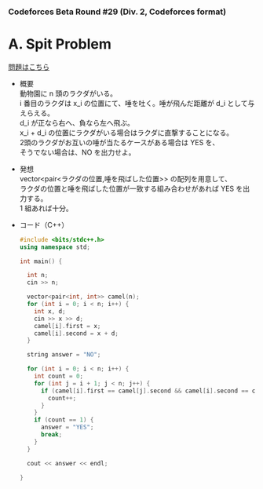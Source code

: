 ### Codeforces Beta Round #29 (Div. 2, Codeforces format)

# A. Spit Problem

  [問題はこちら](https://codeforces.com/problemset/problem/29/A)
  
  
- 概要<br>
  動物園に n 頭のラクダがいる。<br>
  i 番目のラクダは x_i の位置にて、唾を吐く。唾が飛んだ距離が d_i として与えらえる。<br>
  d_i が正なら右へ、負なら左へ飛ぶ。<br>
  x_i + d_i の位置にラクダがいる場合はラクダに直撃することになる。<br>
  2頭のラクダがお互いの唾が当たるケースがある場合は YES を、<br>
  そうでない場合は、NO を出力せよ。<br>
  
  
- 発想<br>
  vector<pair<ラクダの位置,唾を飛ばした位置>> の配列を用意して、<br>
  ラクダの位置と唾を飛ばした位置が一致する組み合わせがあれば YES を出力する。<br>
  1 組あれば十分。
  
  
- コード（C++）

  ```cpp
  #include <bits/stdc++.h>
  using namespace std;

  int main() {

    int n;
    cin >> n;

    vector<pair<int, int>> camel(n);
    for (int i = 0; i < n; i++) {
      int x, d;
      cin >> x >> d;
      camel[i].first = x;
      camel[i].second = x + d;
    }

    string answer = "NO";

    for (int i = 0; i < n; i++) {
      int count = 0;
      for (int j = i + 1; j < n; j++) {
        if (camel[i].first == camel[j].second && camel[i].second == camel[j].first) {
          count++;
        }
      }
      if (count == 1) {
        answer = "YES";
        break;
      }
    }

    cout << answer << endl;

  }
  ```
    
